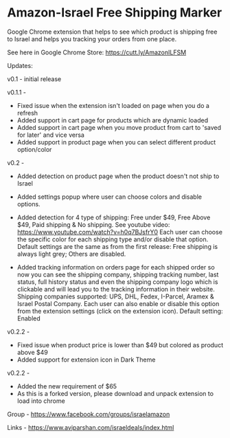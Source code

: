 # Amazon-Israel Free Shipping Marker
Google Chrome extension that helps to see which product is shipping free to Israel and helps you tracking your orders from one place.

See here in Google Chrome Store: https://cutt.ly/AmazonILFSM


Updates:

v0.1 - 	initial release

v0.1.1 - 
- Fixed issue when the extension isn't loaded on page when you do a refresh
- Added support in cart page for products which are dynamic loaded
- Added support in cart page when you move product from cart to 'saved for later' and vice versa
- Added support in product page when you can select different product option/color

v0.2 - 
- Added detection on product page when the product doesn't not ship to Israel
- Added settings popup where user can choose colors and disable options.

- Added detection for 4 type of shipping: Free under $49, Free Above $49, Paid shipping & No shipping.
  See youtube video: https://www.youtube.com/watch?v=h0q7BJsfrY0
  Each user can choose the specific color for each shipping type and/or disable that option.
  Default settings are the same as from the first release: Free shipping is always light grey; Others are disabled.

- Added tracking information on orders page for each shipped order so now you can see the shipping company,
  shipping tracking number, last status, full history status and even the shipping company logo which is clickable
  and will lead you to the tracking information in their website.
  Shipping companies supported: UPS, DHL, Fedex, I-Parcel, Aramex & Israel Postal Company.
  Each user can also enable or disable this option from the extension settings (click on the extension icon).
  Default setting: Enabled
  
v0.2.2 - 
- Fixed issue when product price is lower than $49 but colored as product above $49
- Added support for extension icon in Dark Theme

v0.2.2 - 
- Added the new requirement of $65
- As this is a forked version, please download and unpack extension to load into chrome


Group - https://www.facebook.com/groups/israelamazon

Links - https://www.aviparshan.com/israeldeals/index.html
